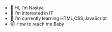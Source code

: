 - 👋 Hi, I’m Nastya
- 👀 I’m interested in IT
- 🌱 I’m currently learning HTML,CSS,JavaScript
- 📫 How to reach me Baby

<!---
AnastasiiaSia/AnastasiiaSia is a ✨ special ✨ repository because its `README.md` (this file) appears on your GitHub profile.
You can click the Preview link to take a look at your changes.
--->
